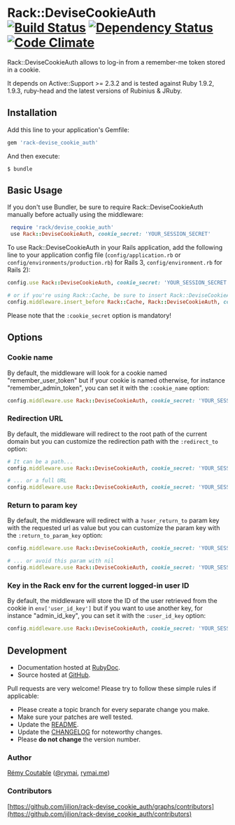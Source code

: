 Rack::DeviseCookieAuth [![Build Status](https://secure.travis-ci.org/jilion/rack-devise_cookie_auth.png?branch=master)](http://travis-ci.org/jilion/rack-devise_cookie_auth) [![Dependency Status](https://gemnasium.com/jilion/rack-devise_cookie_auth.png)](https://gemnasium.com/jilion/rack-devise_cookie_auth) [![Code Climate](https://codeclimate.com/badge.png)](https://codeclimate.com/github/jilion/rack-devise_cookie_auth)
=====

Rack::DeviseCookieAuth allows to log-in from a remember-me token stored in a cookie.

It depends on Active::Support >= 2.3.2 and is tested against Ruby 1.9.2, 1.9.3, ruby-head and the latest versions of Rubinius & JRuby.

## Installation

Add this line to your application's Gemfile:

```ruby
gem 'rack-devise_cookie_auth'
```

And then execute:

```
$ bundle
```

## Basic Usage

If you don't use Bundler, be sure to require Rack::DeviseCookieAuth manually before actually using the middleware:

```ruby
 require 'rack/devise_cookie_auth'
 use Rack::DeviseCookieAuth, cookie_secret: 'YOUR_SESSION_SECRET'
```

To use Rack::DeviseCookieAuth in your Rails application, add the following line to your application config file (`config/application.rb` or `config/environments/production.rb`) for Rails 3, `config/environment.rb` for Rails 2):

```ruby
config.use Rack::DeviseCookieAuth, cookie_secret: 'YOUR_SESSION_SECRET'

# or if you're using Rack::Cache, be sure to insert Rack::DeviseCookieAuth before
config.middleware.insert_before Rack::Cache, Rack::DeviseCookieAuth, cookie_secret: 'YOUR_SESSION_SECRET'
```

Please note that the `:cookie_secret` option is mandatory!

## Options

### Cookie name

By default, the middleware will look for a cookie named "remember_user_token" but if your cookie is named otherwise, for instance "remember_admin_token", you can set it with the `:cookie_name` option:

```ruby
config.middleware.use Rack::DeviseCookieAuth, cookie_secret: 'YOUR_SESSION_SECRET', cookie_name: 'remember_admin_token'
```

### Redirection URL

By default, the middleware will redirect to the root path of the current domain but you can customize the redirection path with the `:redirect_to` option:

```ruby
# It can be a path...
config.middleware.use Rack::DeviseCookieAuth, cookie_secret: 'YOUR_SESSION_SECRET', redirect_to: '/login'

# ... or a full URL
config.middleware.use Rack::DeviseCookieAuth, cookie_secret: 'YOUR_SESSION_SECRET', redirect_to: 'https://yourdomain.com/login'
```

### Return to param key

By default, the middleware will redirect with a `?user_return_to` param key with the requested url as value but you can customize the param key with the `:return_to_param_key` option:

```ruby
config.middleware.use Rack::DeviseCookieAuth, cookie_secret: 'YOUR_SESSION_SECRET', return_to_param_key: 'admin_return_to'

# ... or avoid this param with nil
config.middleware.use Rack::DeviseCookieAuth, cookie_secret: 'YOUR_SESSION_SECRET', return_to_param_key: nil
```

### Key in the Rack env for the current logged-in user ID

By default, the middleware will store the ID of the user retrieved from the cookie in `env['user_id_key']` but if you want to use another key, for instance "admin_id_key", you can set it with the `:user_id_key` option:

```ruby
config.middleware.use Rack::DeviseCookieAuth, cookie_secret: 'YOUR_SESSION_SECRET', user_id_key: 'admin_id_key'
```

Development
-----------

* Documentation hosted at [RubyDoc](http://rubydoc.info/github/jilion/rack-devise_cookie_auth/master/frames).
* Source hosted at [GitHub](https://github.com/jilion/rack-devise_cookie_auth).

Pull requests are very welcome! Please try to follow these simple rules if applicable:

* Please create a topic branch for every separate change you make.
* Make sure your patches are well tested.
* Update the [README](https://github.com/jilion/rack-devise_cookie_auth/blob/master/README.md).
* Update the [CHANGELOG](https://github.com/jilion/rack-devise_cookie_auth/blob/master/CHANGELOG.md) for noteworthy changes.
* Please **do not change** the version number.

### Author

[Rémy Coutable](https://github.com/rymai) ([@rymai](http://twitter.com/rymai), [rymai.me](http://rymai.me))

### Contributors

[https://github.com/jilion/rack-devise_cookie_auth/graphs/contributors](https://github.com/jilion/rack-devise_cookie_auth/contributors)

